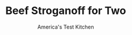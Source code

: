 ---
layout: ../../layouts/MarkdownPostLayout.astro
title: Beef Stroganoff for Two
author: America's Test Kitchen
pubDate: 2023-03-15
description: "With just two to feed, we looked for ways to streamline stroganoff."
image_url: https://res.cloudinary.com/hksqkdlah/image/upload/ar_1:1,c_fill,dpr_2.0,f_auto,fl_lossy.progressive.strip_profile,g_faces:auto,q_auto:low,w_344/SFS_BeefStroganoffForTwo_039_vp5yw0
tags: ["Main Courses","For Two"]
calories: 1227
protein: 36
carbohydrates: 43
fats: 31
fiber: 3
ingredients: ["8 ounces, white mushrooms, trimmed and quartered","1 (8-ounce), center-cut filet mignon, halved crosswise",", Salt and pepper","1 1/2 teaspoons, vegetable oil","1 small, onion, chopped fine","2 teaspoons, all-purpose flour","1 teaspoon, tomato paste","1 1/4 cups, beef broth","1 tablespoon, brandy","1 teaspoon, soy sauce","1 teaspoon, Dijon mustard","3 ounces (2 cups), wide egg noodles","1/4 cup, sour cream","1 tablespoon, chopped fresh chives"]
serves: 2
time: "1 hour"
instructions: ["Microwave mushrooms in covered bowl until volume has decreased by half and liquid is exuded, about 4 minutes. Drain mushrooms and set aside.","Pat steaks dry with paper towels and season with salt and pepper. Heat oil in 10-inch skillet over medium heat until just smoking. Cook steaks until well browned on all sides and meat registers 125 degrees, 8 to 10 minutes, reducing heat if fond begins to burn. Transfer meat to plate.","Add mushrooms and onion to now-empty skillet and cook until beginning to brown, 6 to 8 minutes. Stir in flour and tomato paste and cook for 1 minute. Whisk in broth, brandy, soy sauce, mustard, and ¼ teaspoon pepper and bring to simmer, scraping up any browned bits. Add noodles and bring to boil. Cover, reduce heat to medium-low, and simmer, stirring occasionally, until noodles are tender and sauce is thickened, 8 to 10 minutes.","Meanwhile, slice steaks against grain into ¼-inch-thick pieces. Stir meat and any accumulated juices into noodles and cover until warmed through, about 1 minute. Off heat, stir in sour cream and chives and season with salt and pepper to taste. Serve."]
nutrition: ["1237 mg Potassium, K","500 mg Phosphorus, P","109 mg Calcium, Ca","4 mg Iron, Fe","81 mg Magnesium, Mg","1179 mg Sodium, Na","5 mg Zinc, Zn","31 g Total lipid (fat)","16 mg Niacin","13 g Fatty acids, total monounsaturated","2 g Fatty acids, total polyunsaturated","6 mg Vitamin C, total ascorbic acid","144 mg Cholesterol","12 g Fatty acids, total saturated","3 g Fiber, total dietary","89 µg Folic acid","58 µg Folate, food","6 g Sugars, total","8 µg Vitamin K (phylloquinone)","385 g Water","43 g Carbohydrate, by difference","210 µg Folate, DFE","36 g Protein","1 mg Vitamin E (alpha-tocopherol)","1 µg Vitamin B-12","63 µg Vitamin A, RAE","613 kcal Energy","1227 calories"]
notes: "Look for a steak that is 1½ to 2 inches thick. White wine or vermouth can be used in place of the brandy."
---